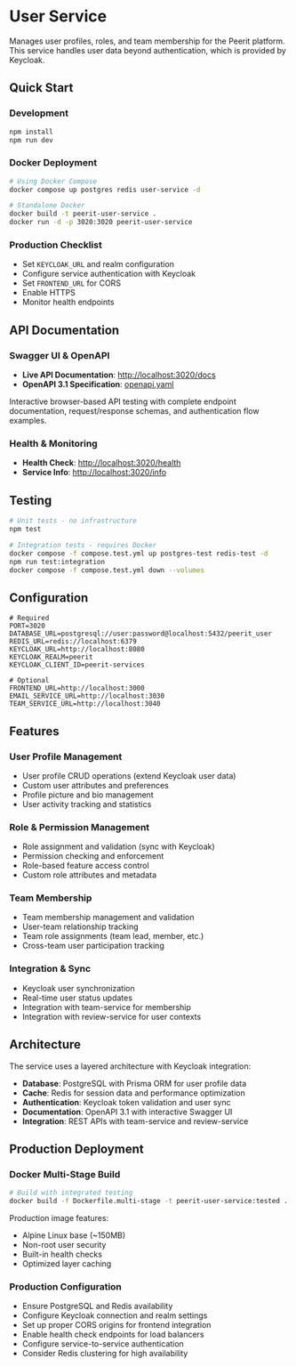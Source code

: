 # User Service

Manages user profiles, roles, and team membership for the Peerit platform. This service handles user data beyond authentication, which is provided by Keycloak.

## Quick Start

### Development

```bash
npm install
npm run dev
```

### Docker Deployment

```bash
# Using Docker Compose
docker compose up postgres redis user-service -d

# Standalone Docker
docker build -t peerit-user-service .
docker run -d -p 3020:3020 peerit-user-service
```

### Production Checklist

- Set `KEYCLOAK_URL` and realm configuration
- Configure service authentication with Keycloak
- Set `FRONTEND_URL` for CORS
- Enable HTTPS
- Monitor health endpoints

## API Documentation

### Swagger UI & OpenAPI

- **Live API Documentation**: <http://localhost:3020/docs>
- **OpenAPI 3.1 Specification**: [openapi.yaml](./openapi.yaml)

Interactive browser-based API testing with complete endpoint documentation, request/response schemas, and authentication flow examples.

### Health & Monitoring

- **Health Check**: <http://localhost:3020/health>
- **Service Info**: <http://localhost:3020/info>

## Testing

```bash
# Unit tests - no infrastructure
npm test

# Integration tests - requires Docker
docker compose -f compose.test.yml up postgres-test redis-test -d
npm run test:integration
docker compose -f compose.test.yml down --volumes
```

## Configuration

```env
# Required
PORT=3020
DATABASE_URL=postgresql://user:password@localhost:5432/peerit_user
REDIS_URL=redis://localhost:6379
KEYCLOAK_URL=http://localhost:8080
KEYCLOAK_REALM=peerit
KEYCLOAK_CLIENT_ID=peerit-services

# Optional
FRONTEND_URL=http://localhost:3000
EMAIL_SERVICE_URL=http://localhost:3030
TEAM_SERVICE_URL=http://localhost:3040
```

## Features

### User Profile Management

- User profile CRUD operations (extend Keycloak user data)
- Custom user attributes and preferences
- Profile picture and bio management
- User activity tracking and statistics

### Role & Permission Management

- Role assignment and validation (sync with Keycloak)
- Permission checking and enforcement
- Role-based feature access control
- Custom role attributes and metadata

### Team Membership

- Team membership management and validation
- User-team relationship tracking
- Team role assignments (team lead, member, etc.)
- Cross-team user participation tracking

### Integration & Sync

- Keycloak user synchronization
- Real-time user status updates
- Integration with team-service for membership
- Integration with review-service for user contexts



## Architecture

The service uses a layered architecture with Keycloak integration:

- **Database**: PostgreSQL with Prisma ORM for user profile data
- **Cache**: Redis for session data and performance optimization
- **Authentication**: Keycloak token validation and user sync
- **Documentation**: OpenAPI 3.1 with interactive Swagger UI
- **Integration**: REST APIs with team-service and review-service

## Production Deployment

### Docker Multi-Stage Build

```bash
# Build with integrated testing
docker build -f Dockerfile.multi-stage -t peerit-user-service:tested .
```

Production image features:

- Alpine Linux base (~150MB)
- Non-root user security
- Built-in health checks
- Optimized layer caching

### Production Configuration

- Ensure PostgreSQL and Redis availability
- Configure Keycloak connection and realm settings
- Set up proper CORS origins for frontend integration
- Enable health check endpoints for load balancers
- Configure service-to-service authentication
- Consider Redis clustering for high availability
